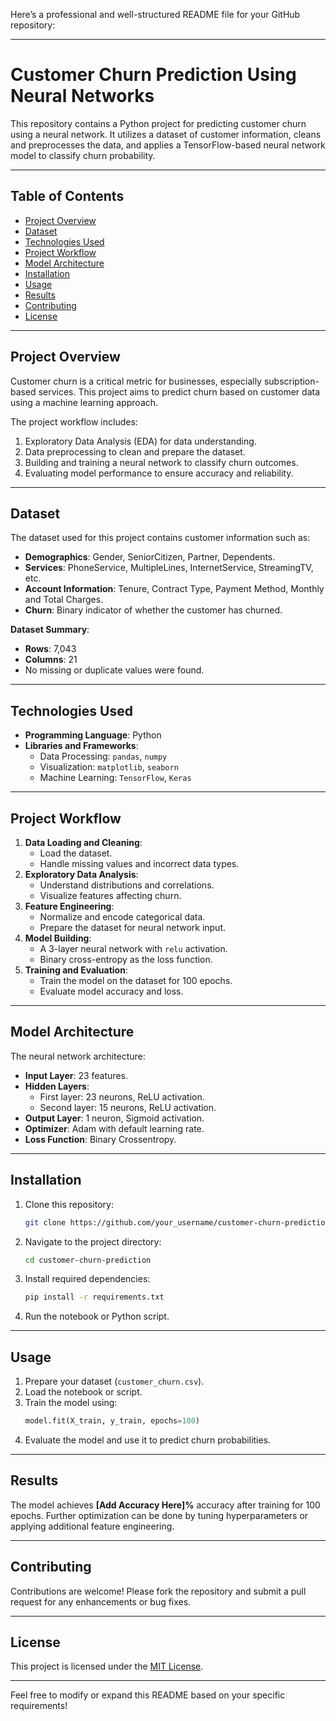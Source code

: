 Here’s a professional and well-structured README file for your GitHub repository:

---

# Customer Churn Prediction Using Neural Networks

This repository contains a Python project for predicting customer churn using a neural network. It utilizes a dataset of customer information, cleans and preprocesses the data, and applies a TensorFlow-based neural network model to classify churn probability.

---

## Table of Contents
- [Project Overview](#project-overview)
- [Dataset](#dataset)
- [Technologies Used](#technologies-used)
- [Project Workflow](#project-workflow)
- [Model Architecture](#model-architecture)
- [Installation](#installation)
- [Usage](#usage)
- [Results](#results)
- [Contributing](#contributing)
- [License](#license)

---

## Project Overview
Customer churn is a critical metric for businesses, especially subscription-based services. This project aims to predict churn based on customer data using a machine learning approach. 

The project workflow includes:
1. Exploratory Data Analysis (EDA) for data understanding.
2. Data preprocessing to clean and prepare the dataset.
3. Building and training a neural network to classify churn outcomes.
4. Evaluating model performance to ensure accuracy and reliability.

---

## Dataset
The dataset used for this project contains customer information such as:
- **Demographics**: Gender, SeniorCitizen, Partner, Dependents.
- **Services**: PhoneService, MultipleLines, InternetService, StreamingTV, etc.
- **Account Information**: Tenure, Contract Type, Payment Method, Monthly and Total Charges.
- **Churn**: Binary indicator of whether the customer has churned.

**Dataset Summary**:
- **Rows**: 7,043
- **Columns**: 21
- No missing or duplicate values were found.

---

## Technologies Used
- **Programming Language**: Python
- **Libraries and Frameworks**:
  - Data Processing: `pandas`, `numpy`
  - Visualization: `matplotlib`, `seaborn`
  - Machine Learning: `TensorFlow`, `Keras`

---

## Project Workflow
1. **Data Loading and Cleaning**:
   - Load the dataset.
   - Handle missing values and incorrect data types.
2. **Exploratory Data Analysis**:
   - Understand distributions and correlations.
   - Visualize features affecting churn.
3. **Feature Engineering**:
   - Normalize and encode categorical data.
   - Prepare the dataset for neural network input.
4. **Model Building**:
   - A 3-layer neural network with `relu` activation.
   - Binary cross-entropy as the loss function.
5. **Training and Evaluation**:
   - Train the model on the dataset for 100 epochs.
   - Evaluate model accuracy and loss.

---

## Model Architecture
The neural network architecture:
- **Input Layer**: 23 features.
- **Hidden Layers**: 
  - First layer: 23 neurons, ReLU activation.
  - Second layer: 15 neurons, ReLU activation.
- **Output Layer**: 1 neuron, Sigmoid activation.
- **Optimizer**: Adam with default learning rate.
- **Loss Function**: Binary Crossentropy.

---

## Installation
1. Clone this repository:
   ```bash
   git clone https://github.com/your_username/customer-churn-prediction.git
   ```
2. Navigate to the project directory:
   ```bash
   cd customer-churn-prediction
   ```
3. Install required dependencies:
   ```bash
   pip install -r requirements.txt
   ```
4. Run the notebook or Python script.

---

## Usage
1. Prepare your dataset (`customer_churn.csv`).
2. Load the notebook or script.
3. Train the model using:
   ```python
   model.fit(X_train, y_train, epochs=100)
   ```
4. Evaluate the model and use it to predict churn probabilities.

---

## Results
The model achieves **[Add Accuracy Here]%** accuracy after training for 100 epochs. Further optimization can be done by tuning hyperparameters or applying additional feature engineering.

---

## Contributing
Contributions are welcome! Please fork the repository and submit a pull request for any enhancements or bug fixes.

---

## License
This project is licensed under the [MIT License](LICENSE).

---

Feel free to modify or expand this README based on your specific requirements!
